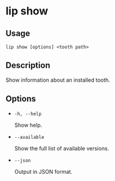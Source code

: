 # lip show

## Usage

```shell
lip show [options] <tooth path>
```

## Description

Show information about an installed tooth.

## Options

- `-h, --help`

  Show help.

- `--available`

  Show the full list of available versions.

- `--json`
  
  Output in JSON format.
